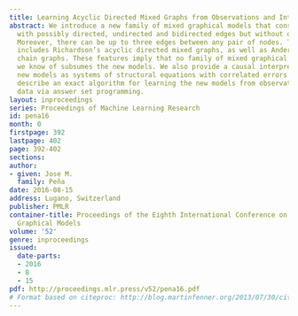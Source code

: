 ```yaml
---
title: Learning Acyclic Directed Mixed Graphs from Observations and Interventions
abstract: We introduce a new family of mixed graphical models that consists of graphs
  with possibly directed, undirected and bidirected edges but without directed cycles.
  Moreover, there can be up to three edges between any pair of nodes. The new family
  includes Richardson’s acyclic directed mixed graphs, as well as Andersson-Madigan-Perlman
  chain graphs. These features imply that no family of mixed graphical models that
  we know of subsumes the new models. We also provide a causal interpretation of the
  new models as systems of structural equations with correlated errors. Finally, we
  describe an exact algorithm for learning the new models from observational and interventional
  data via answer set programming.
layout: inproceedings
series: Proceedings of Machine Learning Research
id: pena16
month: 0
firstpage: 392
lastpage: 402
page: 392-402
sections: 
author:
- given: Jose M.
  family: Peña
date: 2016-08-15
address: Lugano, Switzerland
publisher: PMLR
container-title: Proceedings of the Eighth International Conference on Probabilistic
  Graphical Models
volume: '52'
genre: inproceedings
issued:
  date-parts:
  - 2016
  - 8
  - 15
pdf: http://proceedings.mlr.press/v52/pena16.pdf
# Format based on citeproc: http://blog.martinfenner.org/2013/07/30/citeproc-yaml-for-bibliographies/
---
```

